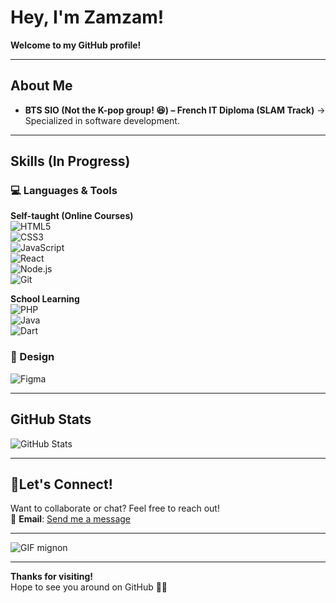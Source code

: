 # Hey, I'm Zamzam!  

**Welcome to my GitHub profile!**  


---

## About Me  
-  **BTS SIO (Not the K-pop group! 😆) – French IT Diploma (SLAM Track)** → Specialized in software development.  


---

##  Skills (In Progress)  

### 💻 Languages & Tools  
**Self-taught (Online Courses)**  
![HTML5](https://img.shields.io/badge/HTML5-E34F26?style=for-the-badge&logo=html5&logoColor=white)  
![CSS3](https://img.shields.io/badge/CSS3-1572B6?style=for-the-badge&logo=css3&logoColor=white)  
![JavaScript](https://img.shields.io/badge/JavaScript-F7DF1E?style=for-the-badge&logo=javascript&logoColor=black)  
![React](https://img.shields.io/badge/React-61DAFB?style=for-the-badge&logo=react&logoColor=black)  
![Node.js](https://img.shields.io/badge/Node.js-339933?style=for-the-badge&logo=node.js&logoColor=white)  
![Git](https://img.shields.io/badge/Git-F05032?style=for-the-badge&logo=git&logoColor=white)  

**School Learning**  
![PHP](https://img.shields.io/badge/PHP-777BB4?style=for-the-badge&logo=php&logoColor=white)  
![Java](https://img.shields.io/badge/Java-007396?style=for-the-badge&logo=java&logoColor=white)  
![Dart](https://img.shields.io/badge/Dart-0175C2?style=for-the-badge&logo=dart&logoColor=white)  

### 🎨 Design  
![Figma](https://img.shields.io/badge/Figma-F24E1E?style=for-the-badge&logo=figma&logoColor=white)  

---

##  GitHub Stats  
![GitHub Stats](https://github-readme-stats.vercel.app/api?username=moumintech&show_icons=true&theme=radical&hide_border=true&bg_color=ffcccc&title_color=ff69b4&icon_color=ff69b4&text_color=333333)  

---

## 💌Let's Connect!  
Want to collaborate or chat? Feel free to reach out!  
📧 **Email**: [Send me a message](mailto:moumini.tech@gmail.com)  

---


   
![GIF mignon](https://media.giphy.com/media/LmNwrBhejkK9EFP504/giphy.gif)

---

**Thanks for visiting!**  
 Hope to see you around on GitHub 👋✨
